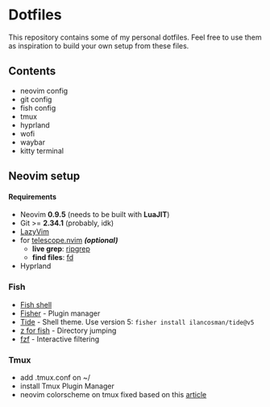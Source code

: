 # Dotfiles

This repository contains some of my personal dotfiles. Feel free to use them as inspiration to build your own setup from these files.

## Contents

- neovim config
- git config
- fish config
- tmux
- hyprland
- wofi
- waybar
- kitty terminal

## Neovim setup

#### Requirements

- Neovim **0.9.5** (needs to be built with **LuaJIT**)
- Git >= **2.34.1** (probably, idk)
- [LazyVim](https://www.lazyvim.org/)
- for [telescope.nvim](https://github.com/nvim-telescope/telescope.nvim) **_(optional)_**
  - **live grep**: [ripgrep](https://github.com/BurntSushi/ripgrep)
  - **find files**: [fd](https://github.com/sharkdp/fd)
- Hyprland


### Fish

- [Fish shell](https://fishshell.com/)
- [Fisher](https://github.com/jorgebucaran/fisher) - Plugin manager
- [Tide](https://github.com/IlanCosman/tide) - Shell theme. Use version 5: `fisher install ilancosman/tide@v5`
- [z for fish](https://github.com/jethrokuan/z) - Directory jumping
- [fzf](https://github.com/PatrickF1/fzf.fish) - Interactive filtering

### Tmux

- add .tmux.conf on ~/
- install Tmux Plugin Manager
- neovim colorscheme on tmux fixed based on this [article](https://www.cyfyifanchen.com/blog/neovim-true-color)

